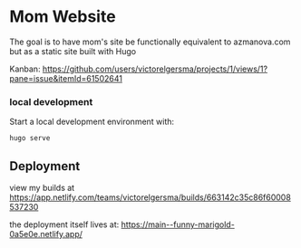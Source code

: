 # Mom Website

The goal is to have mom's site be functionally equivalent to azmanova.com but as a static site built with Hugo

Kanban: https://github.com/users/victorelgersma/projects/1/views/1?pane=issue&itemId=61502641

### local development

Start a local development environment with:

```
hugo serve
```

## Deployment

view my builds at https://app.netlify.com/teams/victorelgersma/builds/663142c35c86f60008537230


the deployment itself lives at:
https://main--funny-marigold-0a5e0e.netlify.app/
